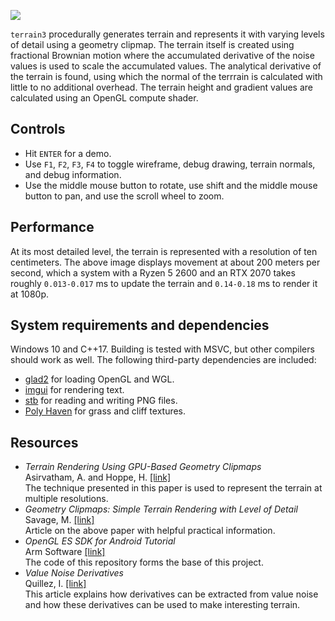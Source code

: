 ![](doc/splash.gif)

`terrain3` procedurally generates terrain and represents it with varying levels
of detail using a geometry clipmap. The terrain itself is created using
fractional Brownian motion where the accumulated derivative of the noise values
is used to scale the accumulated values. The analytical derivative of the
terrain is found, using which the normal of the terrrain is calculated with
little to no additional overhead. The terrain height and gradient values are
calculated using an OpenGL compute shader.

## Controls

* Hit `ENTER` for a demo.
* Use `F1`, `F2`, `F3`, `F4` to toggle wireframe, debug drawing, terrain
  normals, and debug information.
* Use the middle mouse button to rotate, use shift and the middle mouse button
  to pan, and use the scroll wheel to zoom.

## Performance

At its most detailed level, the terrain is represented with a resolution of
ten centimeters. The above image displays movement at about 200 meters per
second, which a system with a Ryzen 5 2600 and an RTX 2070 takes roughly
`0.013-0.017` ms to update the terrain and `0.14-0.18` ms to render it at 1080p.

## System requirements and dependencies

Windows 10 and C++17. Building is tested with MSVC, but other compilers should work as
well. The following third-party dependencies are included:

* [glad2](https://gen.glad.sh/) for loading OpenGL and WGL.
* [imgui](https://github.com/ocornut/imgui) for rendering text.
* [stb](https://github.com/nothings/stb) for reading and writing PNG files.
* [Poly Haven](https://polyhaven.com/) for grass and cliff textures.

## Resources

* _Terrain Rendering Using GPU-Based Geometry Clipmaps_  
  Asirvatham, A. and Hoppe, H. [[link]](https://hhoppe.com/gpugcm.pdf)  
  The technique presented in this paper is used to represent the terrain at
  multiple resolutions.
* _Geometry Clipmaps: Simple Terrain Rendering with Level of Detail_  
  Savage, M. [[link]](https://mikejsavage.co.uk/blog/geometry-clipmaps.html)  
  Article on the above paper with helpful practical information.
* _OpenGL ES SDK for Android Tutorial_  
  Arm
  Software [[link]](https://arm-software.github.io/opengl-es-sdk-for-android/terrain.html#terrainIntroduction)  
  The code of this repository forms the base of this project.
* _Value Noise Derivatives_  
  Quillez,
  I. [[link]](https://iquilezles.org/www/articles/morenoise/morenoise.htm)  
  This article explains how derivatives can be extracted from value noise and
  how these derivatives can be used to make interesting terrain.
